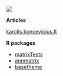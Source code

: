 ![](http://karolis.koncevicius.lt/data/karoliskoncevicius/church.jpeg)

**Articles**

[karolis.koncevicius.lt](http://karolis.koncevicius.lt)

**R packages**

- [matrixTests](https://github.com/karoliskoncevicius/matrixTests)
- [annmatrix](https://github.com/karoliskoncevicius/annmatrix)
- [basetheme](https://github.com/karoliskoncevicius/basetheme)


